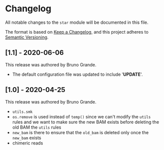 # Changelog

All notable changes to the `star` module will be documented in this file.

The format is based on [Keep a Changelog](https://keepachangelog.com/en/1.0.0/),
and this project adheres to [Semantic Versioning](https://semver.org/spec/v2.0.0.html).

## [1.1] - 2020-06-06

This release was authored by Bruno Grande.

- The default configuration file was updated to include '__UPDATE__'.

## [1.0] - 2020-04-25

This release was authored by Bruno Grande.

- `utils.smk`
- `os.remove` is used instead of `temp()` since we can't modify the `utils` rules and we want to make sure the new BAM exists before deleting the old BAM
  the `utils` rules
- `new_bam` is there to ensure that the `old_bam` is deleted only once the `new_bam` exists
- chimeric reads
